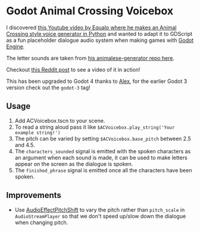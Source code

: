 # Godot Animal Crossing Voicebox

I discovered [this Youtube video by Equalo where he makes an Animal Crossing style voice generator in Python](https://youtu.be/RYnI_ZLj5ys) and wanted to adapt it to GDScript as a fun placeholder dialogue audio system when making games with [Godot Engine](https://godotengine.org/).

The letter sounds are taken from [his animalese-generator repo here](https://github.com/equalo-official/animalese-generator).

Checkout [this Reddit post](https://www.reddit.com/r/godot/comments/gqyhal/i_created_a_gdscript_animal_crossing_style/) to see a video of it in action!

This has been upgraded to Godot 4 thanks to [Alex](https://github.com/alexQueue), for the earlier Godot 3 version check out the `godot-3` tag!

## Usage
1. Add ACVoicebox.tscn to your scene.
2. To read a string aloud pass it like `$ACVoicebox.play_string('Your example string!')`
3. The pitch can be varied by setting `$ACVoicebox.base_pitch` between 2.5 and 4.5.
4. The `characters_sounded` signal is emitted with the spoken characters as an argument when each sound is made, it can be used to make letters appear on the screen as the dialogue is spoken.
5. The `finished_phrase` signal is emitted once all the characters have been spoken.


## Improvements
* Use [AudioEffectPitchShift](https://docs.godotengine.org/en/stable/classes/class_audioeffectpitchshift.html) to vary the pitch rather than `pitch_scale` in `AudioStreamPlayer` so that we don't speed up/slow down the dialogue when changing pitch. 
